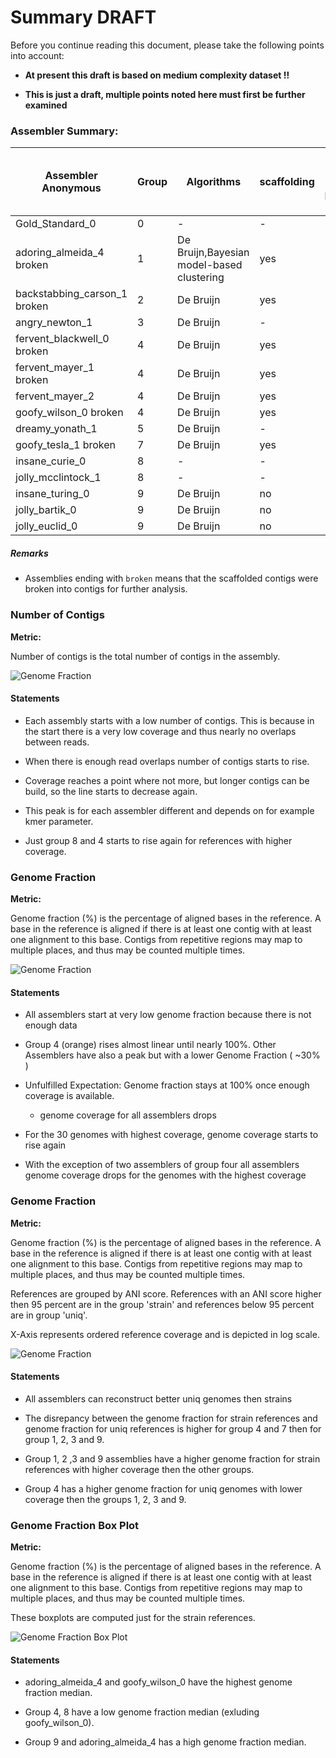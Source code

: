 # Summary DRAFT

Before you continue reading this document, please take the following points into account:

  * **At present this draft is based on medium complexity dataset !!**

  * **This is just a draft, multiple points noted here must first be further examined**

### Assembler Summary:

| Assembler Anonymous | Group | Algorithms  | scaffolding | # Tools part of the pipeline (i.e. postprocessing tools) |
|--------------------|--------|--------|----------|-------|
| Gold_Standard_0    |  0     |   -    |    -     |   -   |
| adoring_almeida_4 broken |  1   |  De Bruijn,Bayesian model-based clustering  |  yes  |    2 |
| backstabbing_carson_1 broken |  2   |  De Bruijn    |  yes  | 1 | 
| angry_newton_1  |  3  |  De Bruijn           |  -  | 2 |   
| fervent_blackwell_0 broken |  4  |  De Bruijn    | yes | 2 |
| fervent_mayer_1 broken |  4 |  De Bruijn  | yes | 6 |  
| fervent_mayer_2  | 4 |  De Bruijn  | yes | 6 |  
| goofy_wilson_0 broken |  4  |  De Bruijn  | yes | 6 |  
| dreamy_yonath_1 | 5  |  De Bruijn  | - | 2 |   
| goofy_tesla_1 broken |  7  |  De Bruijn | yes | 2 |  
| insane_curie_0  | 8  | -  | - | - | 
| jolly_mcclintock_1   |  8 | - | - | - | 
| insane_turing_0 | 9  | De Bruijn | no | 1 | 
| jolly_bartik_0  | 9  | De Bruijn | no | 1 |
| jolly_euclid_0  | 9  | De Bruijn | no | 1 |

##### Remarks

* Assemblies ending with `broken` means that the scaffolded contigs were broken into contigs for further analysis.

### Number of Contigs

**Metric:**

Number of contigs is the total number of contigs in the assembly.

![Genome Fraction](summary_plots/coverage_no_points_contig_count.png)

#### Statements

  * Each assembly starts with a low number of contigs. This is because in the start there is a very low coverage and thus  nearly no overlaps between reads.

  * When there is enough read overlaps number of contigs starts to rise. 

  * Coverage reaches a point where not more, but longer contigs can be build, so the line starts to decrease again. 

  * This peak is for each assembler different and depends on for example kmer parameter.

  * Just group 8 and 4 starts to rise again for references with higher coverage.

### Genome Fraction

**Metric:**

Genome fraction (%) is the percentage of aligned bases in the reference. A base in the reference is aligned if there is at least one contig with at least one alignment to this base. Contigs from repetitive regions may map to multiple places, and thus may be counted multiple times.

![Genome Fraction](summary_plots/coverage_no_points_genome_fraction.png)

#### Statements

  * All assemblers start at very low genome fraction because there is not enough data

  * Group 4 (orange) rises almost linear until nearly 100%. Other Assemblers have also a peak but with a lower Genome Fraction ( ~30% )

  * Unfulfilled Expectation: Genome fraction stays at 100% once enough coverage is available.

    * genome coverage for all assemblers drops

  * For the 30 genomes with highest coverage, genome coverage starts to rise again

  * With the exception of two assemblers of group four all assemblers genome coverage drops for the genomes with the highest coverage  

### Genome Fraction

**Metric:**

Genome fraction (%) is the percentage of aligned bases in the reference. A base in the reference is aligned if there is at least one contig with at least one alignment to this base. Contigs from repetitive regions may map to multiple places, and thus may be counted multiple times. 

References are grouped by ANI score. References with an ANI score higher then 95 percent are in the group 'strain' and references below 95 percent are in group 'uniq'. 

X-Axis represents ordered reference coverage and is depicted in log scale.

![Genome Fraction](summary_plots/coverage_genome_fraction_facet.png)

#### Statements

  * All assemblers can reconstruct better uniq genomes then strains
  
  * The disrepancy between the genome fraction for strain references and genome fraction for uniq references is higher for group 4 and 7 then for group 1, 2, 3 and 9.

  * Group 1, 2 ,3 and 9 assemblies have a higher genome fraction for strain references with higher coverage then the other groups.
 
  * Group 4 has a higher genome fraction for uniq genomes with lower coverage then the groups 1, 2, 3 and 9. 

### Genome Fraction Box Plot

**Metric:**

Genome fraction (%) is the percentage of aligned bases in the reference. A base in the reference is aligned if there is at least one contig with at least one alignment to this base. Contigs from repetitive regions may map to multiple places, and thus may be counted multiple times. 

These boxplots are computed just for the strain references. 

![Genome Fraction Box Plot](summary_plots/boxplot_strain.png)

#### Statements
 
  * adoring_almeida_4 and goofy_wilson_0 have the highest genome fraction median.

  * Group 4, 8 have a low genome fraction median (exluding goofy_wilson_0).
 
  * Group 9 and adoring_almeida_4 has a high genome fraction median.
